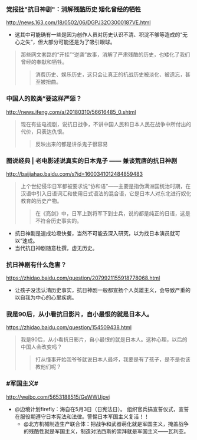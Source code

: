 ### 党报批"抗日神剧"：消解残酷历史 矮化曾经的牺牲
http://news.163.com/18/0502/06/DGPJ32O3000187VE.html
- 这其中可能确有一些是因为创作人员对历史认识不清、积淀不够等造成的“无心之失”，但大部分可能还是为了吸引眼球。
>那些网文套路的“开挂”“逆袭”故事，消解了严肃残酷的历史，也矮化了我们曾经的奉献和牺牲。
>>消费历史、娱乐历史，这只会让真正的抗战历史被淡化、被遗忘，甚至被扭曲。

### 中国人的败类”要这样严惩？
http://news.ifeng.com/a/20180310/56616485_0.shtml
>现在有些电视剧，说抗日战争，不讲中国人民和日本人民在战争中所付出的代价，只表达仇恨。
>>反映出来的都是讲杀鬼子很容易

### 图说经典 | 老电影述说真实的日本鬼子 —— 兼谈荒唐的抗日神剧
http://baijiahao.baidu.com/s?id=1600341012484859483
>上个世纪侵华日军都被要求说“协和语”——主要是指伪满洲国统治时期，在汉语中引入日语词汇和使用日式语法的混合语，它是日本人对东北进行奴化教育的历史产物。
>>在《亮剑》中，日军上到将军下到士兵，说的都是纯正的日语，这是不符合历史事实的。
- 抗日神剧是速成垃圾快餐，当然不可能去深入研究，以为找日本演员就可以“速成。
- 当代抗日神剧随意杜撰，虚无历史。

### 抗日神剧有什么危害？
https://zhidao.baidu.com/question/2079921155918778068.html
- 让孩子没法认清历史事实，抗日神剧一般都宣扬个人英雄主义，会导致严重的以自我为中心的心里疾病。
### 我是90后，从小看抗日影片，自小最恨的就是日本人。
https://zhidao.baidu.com/question/154509438.html
>我是90后，从小看抗日影片，自小最恨的就是日本人。这种心理，以后的中国人会改变吗？
>>打从懂事开始我爷爷就说日本人最坏，我要是有了孩子，是不是也该教他们呢？

### #军国主义#
http://weibo.com/5653188515/GeWWUjovj
- @边境计划firefly：海自在5月3日（日宪法日）。 组织官兵搞宣誓仪式，宣誓在服役期遵守日本宪法和法律。警惕日本军国主义复活！！
  - @北方机械制造生产联合体：把战争和武器萌化就是军国主义，掩盖战争的残酷性就是军国主义，制造对法西斯的崇拜就是军国主义——瓦利亚。